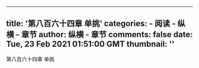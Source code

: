 
---
title: '第八百六十四章  单挑'
categories: 
    - 阅读
    - 纵横 - 章节
author: 纵横 - 章节
comments: false
date: Tue, 23 Feb 2021 01:51:00 GMT
thumbnail: ''
---

<div>   
第八百六十四章  单挑  
</div>
            